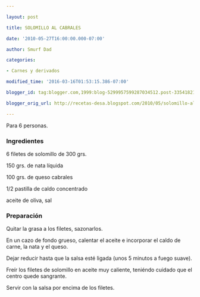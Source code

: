 ```yaml
---

layout: post

title: SOLOMILLO AL CABRALES

date: '2010-05-27T16:00:00.000-07:00'

author: Smurf Dad

categories:

- Carnes y derivados

modified_time: '2016-03-16T01:53:15.386-07:00'

blogger_id: tag:blogger.com,1999:blog-5299957599287034512.post-3354182179097828488

blogger_orig_url: http://recetas-desa.blogspot.com/2010/05/solomillo-al-cabrales.html

---
```


Para 6 personas.

<h3>Ingredientes</h3>

6 filetes de solomillo de 300 grs.

150 grs. de nata líquida

100 grs. de queso cabrales

1/2 pastilla de caldo concentrado

aceite de oliva, sal

<h3>Preparación</h3>

Quitar la grasa a los filetes, sazonarlos.

En un cazo de fondo grueso, calentar el aceite e incorporar el caldo de carne, la nata y el queso.

Dejar reducir hasta que la salsa esté ligada (unos 5 minutos a fuego suave).

Freír los filetes de solomillo en aceite muy caliente, teniéndo cuidado que el centro quede sangrante.

Servir con la salsa por encima de los filetes.

